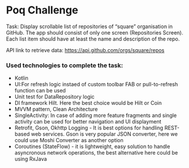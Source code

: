 # Poq Challenge
Task: Display scrollable list of repositories of “square” organisation in GitHub. The app should consist of only one screen (Repositories Screen).
Each list item should have at least the name and description of the repo.

API link to retrieve data: https://api.github.com/orgs/square/repos

### Used technologies to complete the task:
- Kotlin
- UI:For refresh logic instaed of custom toolbar FAB or pull-to-refresh function can be used
- Unit test for DataRepository logic
- DI framework Hilt. Here the best choice would be Hilt or Coin
- MVVM pattern, Clean Architecture
- SingleActivity: In case of adding more feature fragments and single activity can be used for better navigation and UI displayment
- Retrofit, Gson, Okhttp Logging - It is best options for handling REST-based web services. Gson is very popular JSON converter, here we could use Moshi Converter as another option 
- Coroutines (StateFlow) - it is lightweight, easy solution to handle asyncronous network operations, the best alternative here could be using RxJava
